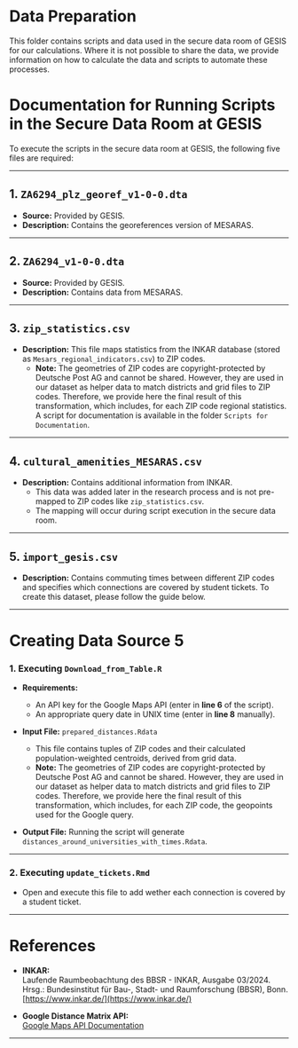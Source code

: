 # Data Preparation

This folder contains scripts and data used in the secure data room of GESIS for our calculations. Where it is not possible to share the data, we provide information on how to calculate the data and scripts to automate these processes.


# Documentation for Running Scripts in the Secure Data Room at GESIS

To execute the scripts in the secure data room at GESIS, the following five files are required:

---

## 1. `ZA6294_plz_georef_v1-0-0.dta`
- **Source:** Provided by GESIS.
- **Description:** Contains the georeferences version of MESARAS.

---

## 2. `ZA6294_v1-0-0.dta`
- **Source:** Provided by GESIS.
- **Description:** Contains data from MESARAS.

---

## 3. `zip_statistics.csv`
- **Description:** 
  This file maps statistics from the INKAR database (stored as `Mesars_regional_indicators.csv`) to ZIP codes. 
  - **Note:** The geometries of ZIP codes are copyright-protected by Deutsche Post AG and cannot be shared. However, they are used in our dataset as helper data to match districts and grid files to ZIP codes. Therefore, we provide here the final result of this transformation, which includes, for each ZIP code regional statistics. A script for documentation is available in the folder `Scripts for Documentation`.


---

## 4. `cultural_amenities_MESARAS.csv`
- **Description:** 
  Contains additional information from INKAR. 
  - This data was added later in the research process and is not pre-mapped to ZIP codes like `zip_statistics.csv`. 
  - The mapping will occur during script execution in the secure data room.

---

## 5. `import_gesis.csv`
- **Description:** 
  Contains commuting times between different ZIP codes and specifies which connections are covered by student tickets.
  To create this dataset, please follow the guide below.

---

# Creating Data Source 5

### 1. **Executing `Download_from_Table.R`**
- **Requirements:**
  - An API key for the Google Maps API (enter in **line 6** of the script).
  - An appropriate query date in UNIX time (enter in **line 8** manually).
  
- **Input File:** 
  `prepared_distances.Rdata` 
  - This file contains tuples of ZIP codes and their calculated population-weighted centroids, derived from grid data. 
  - **Note:** The geometries of ZIP codes are copyright-protected by Deutsche Post AG and cannot be shared. However, they are used in our dataset as helper data to match districts and grid files to ZIP codes. Therefore, we provide here the final result of this transformation, which includes, for each ZIP code, the geopoints used for the Google query.

- **Output File:** 
  Running the script will generate `distances_around_universities_with_times.Rdata`.

---

### 2. **Executing `update_tickets.Rmd`**
- Open and execute this file to add wether each connection is covered by a student ticket.

---

# References

- **INKAR:**  
  Laufende Raumbeobachtung des BBSR - INKAR, Ausgabe 03/2024.  
  Hrsg.: Bundesinstitut für Bau-, Stadt- und Raumforschung (BBSR), Bonn.  
  [https://www.inkar.de/](https://www.inkar.de/)

- **Google Distance Matrix API:**  
  [Google Maps API Documentation](https://developers.google.com/maps/documentation/distance-matrix)

---



